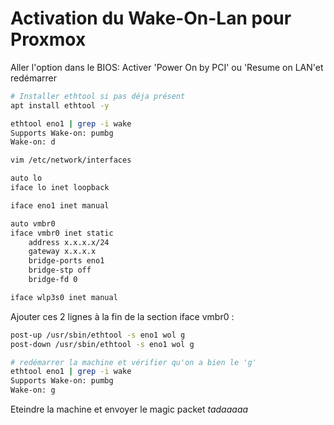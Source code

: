 # Activation du Wake-On-Lan pour Proxmox

Aller l'option dans le BIOS: 
Activer 'Power On by PCI' ou 'Resume on LAN'et redémarrer

```bash
# Installer ethtool si pas déja présent
apt install ethtool -y

ethtool eno1 | grep -i wake
Supports Wake-on: pumbg
Wake-on: d
```

```bash
vim /etc/network/interfaces

auto lo
iface lo inet loopback

iface eno1 inet manual

auto vmbr0
iface vmbr0 inet static
	address x.x.x.x/24
	gateway x.x.x.x
	bridge-ports eno1
	bridge-stp off
	bridge-fd 0

iface wlp3s0 inet manual
```

Ajouter ces 2 lignes à la fin de la section iface vmbr0 :
```bash
post-up /usr/sbin/ethtool -s eno1 wol g
post-down /usr/sbin/ethtool -s eno1 wol g

# redémarrer la machine et vérifier qu'on a bien le 'g'
ethtool eno1 | grep -i wake
Supports Wake-on: pumbg
Wake-on: g
```

Eteindre la machine et envoyer le magic packet  *tadaaaaa*
